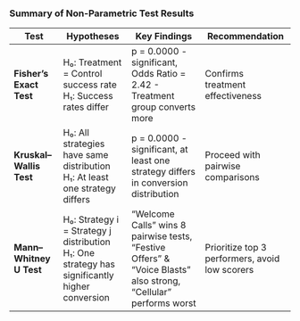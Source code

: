 ### Summary of Non-Parametric Test Results 



| **Test**                | **Hypotheses**                                                                                       | **Key Findings**                                                                                             | **Recommendation**                                   |
|-------------------------|------------------------------------------------------------------------------------------------------|--------------------------------------------------------------------------------------------------------------|------------------------------------------------------|
| **Fisher’s Exact Test** | H₀: Treatment = Control success rate<br>H₁: Success rates differ                                     | p = 0.0000 - significant, Odds Ratio = 2.42 - Treatment group converts more                                  | Confirms treatment effectiveness                     |
| **Kruskal–Wallis Test** | H₀: All strategies have same distribution<br>H₁: At least one strategy differs                       | p = 0.0000 - significant, at least one strategy differs in conversion distribution                           | Proceed with pairwise comparisons                    |
| **Mann–Whitney U Test** | H₀: Strategy i = Strategy j distribution<br>H₁: One strategy has significantly higher conversion     | “Welcome Calls” wins 8 pairwise tests, “Festive Offers” & “Voice Blasts” also strong, “Cellular” performs worst | Prioritize top 3 performers, avoid low scorers       |
